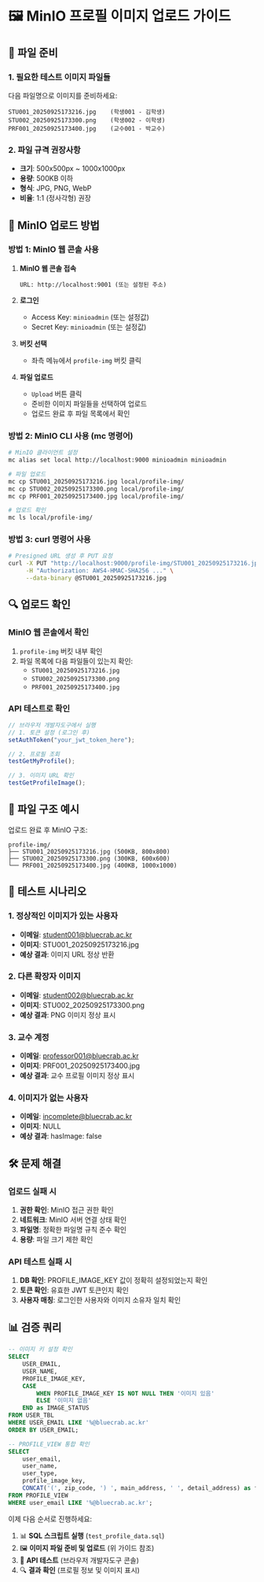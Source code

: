 # 🖼️ MinIO 프로필 이미지 업로드 가이드

## 📁 파일 준비

### 1. 필요한 테스트 이미지 파일들

다음 파일명으로 이미지를 준비하세요:

```
STU001_20250925173216.jpg    (학생001 - 김학생)
STU002_20250925173300.png    (학생002 - 이학생)  
PRF001_20250925173400.jpg    (교수001 - 박교수)
```

### 2. 파일 규격 권장사항
- **크기**: 500x500px ~ 1000x1000px
- **용량**: 500KB 이하
- **형식**: JPG, PNG, WebP
- **비율**: 1:1 (정사각형) 권장

## 🚀 MinIO 업로드 방법

### 방법 1: MinIO 웹 콘솔 사용

1. **MinIO 웹 콘솔 접속**
   ```
   URL: http://localhost:9001 (또는 설정된 주소)
   ```

2. **로그인**
   - Access Key: `minioadmin` (또는 설정값)
   - Secret Key: `minioadmin` (또는 설정값)

3. **버킷 선택**
   - 좌측 메뉴에서 `profile-img` 버킷 클릭

4. **파일 업로드**
   - `Upload` 버튼 클릭
   - 준비한 이미지 파일들을 선택하여 업로드
   - 업로드 완료 후 파일 목록에서 확인

### 방법 2: MinIO CLI 사용 (mc 명령어)

```bash
# MinIO 클라이언트 설정
mc alias set local http://localhost:9000 minioadmin minioadmin

# 파일 업로드
mc cp STU001_20250925173216.jpg local/profile-img/
mc cp STU002_20250925173300.png local/profile-img/
mc cp PRF001_20250925173400.jpg local/profile-img/

# 업로드 확인
mc ls local/profile-img/
```

### 방법 3: curl 명령어 사용

```bash
# Presigned URL 생성 후 PUT 요청
curl -X PUT "http://localhost:9000/profile-img/STU001_20250925173216.jpg" \
     -H "Authorization: AWS4-HMAC-SHA256 ..." \
     --data-binary @STU001_20250925173216.jpg
```

## 🔍 업로드 확인

### MinIO 웹 콘솔에서 확인
1. `profile-img` 버킷 내부 확인
2. 파일 목록에 다음 파일들이 있는지 확인:
   - `STU001_20250925173216.jpg`
   - `STU002_20250925173300.png`
   - `PRF001_20250925173400.jpg`

### API 테스트로 확인
```javascript
// 브라우저 개발자도구에서 실행
// 1. 토큰 설정 (로그인 후)
setAuthToken("your_jwt_token_here");

// 2. 프로필 조회
testGetMyProfile();

// 3. 이미지 URL 확인
testGetProfileImage();
```

## 📂 파일 구조 예시

업로드 완료 후 MinIO 구조:
```
profile-img/
├── STU001_20250925173216.jpg (500KB, 800x800)
├── STU002_20250925173300.png (300KB, 600x600)  
└── PRF001_20250925173400.jpg (400KB, 1000x1000)
```

## 🧪 테스트 시나리오

### 1. 정상적인 이미지가 있는 사용자
- **이메일**: student001@bluecrab.ac.kr
- **이미지**: STU001_20250925173216.jpg
- **예상 결과**: 이미지 URL 정상 반환

### 2. 다른 확장자 이미지
- **이메일**: student002@bluecrab.ac.kr  
- **이미지**: STU002_20250925173300.png
- **예상 결과**: PNG 이미지 정상 표시

### 3. 교수 계정
- **이메일**: professor001@bluecrab.ac.kr
- **이미지**: PRF001_20250925173400.jpg
- **예상 결과**: 교수 프로필 이미지 정상 표시

### 4. 이미지가 없는 사용자
- **이메일**: incomplete@bluecrab.ac.kr
- **이미지**: NULL
- **예상 결과**: hasImage: false

## 🛠️ 문제 해결

### 업로드 실패 시
1. **권한 확인**: MinIO 접근 권한 확인
2. **네트워크**: MinIO 서버 연결 상태 확인
3. **파일명**: 정확한 파일명 규칙 준수 확인
4. **용량**: 파일 크기 제한 확인

### API 테스트 실패 시
1. **DB 확인**: PROFILE_IMAGE_KEY 값이 정확히 설정되었는지 확인
2. **토큰 확인**: 유효한 JWT 토큰인지 확인
3. **사용자 매칭**: 로그인한 사용자와 이미지 소유자 일치 확인

## 📊 검증 쿼리

```sql
-- 이미지 키 설정 확인
SELECT 
    USER_EMAIL,
    USER_NAME, 
    PROFILE_IMAGE_KEY,
    CASE 
        WHEN PROFILE_IMAGE_KEY IS NOT NULL THEN '이미지 있음'
        ELSE '이미지 없음'
    END as IMAGE_STATUS
FROM USER_TBL 
WHERE USER_EMAIL LIKE '%@bluecrab.ac.kr'
ORDER BY USER_EMAIL;

-- PROFILE_VIEW 통합 확인
SELECT 
    user_email,
    user_name,
    user_type,
    profile_image_key,
    CONCAT('(', zip_code, ') ', main_address, ' ', detail_address) as full_address
FROM PROFILE_VIEW 
WHERE user_email LIKE '%@bluecrab.ac.kr';
```

이제 다음 순서로 진행하세요:

1. 📊 **SQL 스크립트 실행** (`test_profile_data.sql`)
2. 🖼️ **이미지 파일 준비 및 업로드** (위 가이드 참조)
3. 🧪 **API 테스트** (브라우저 개발자도구 콘솔)
4. 🔍 **결과 확인** (프로필 정보 및 이미지 표시)
